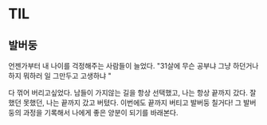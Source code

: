 # TIL

## 발버둥


언젠가부터 내 나이를 걱정해주는 사람들이 늘었다. 
"31살에 무슨 공부냐 그냥 하던거나 하지 뭐하러 일 그만두고 고생하냐 "

다 꺾어 버리고싶었다. 
남들이 가지않는 길을 항상 선택했고, 나는 항상 끝까지 갔다.
잘했던 못했던, 나는 끝까지 갔고 버텼다. 
이번에도 끝까지 버티고 발버둥 칠거다!
그 발버둥의 과정을 기록해서 나에게 좋은 양분이 되기를 바래본다.
